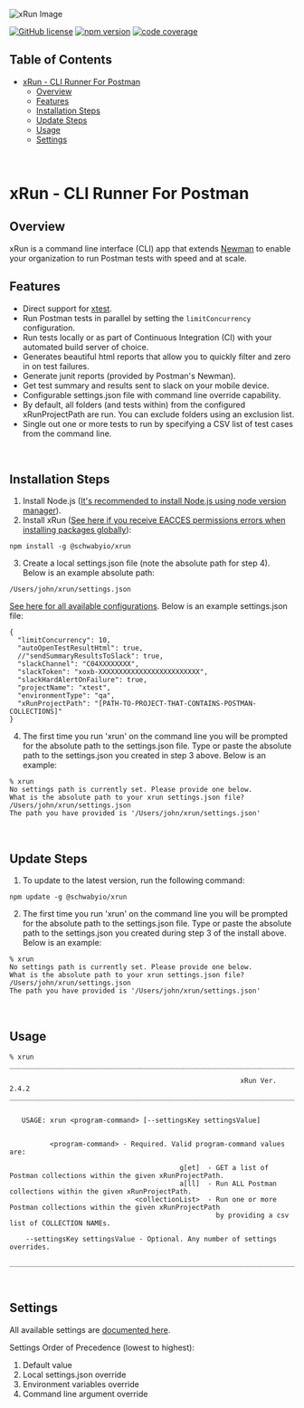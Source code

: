 ![xRun Image](./resources/images/xrun-logo-500.png)
<!-- ![Postman Image](https://assets.getpostman.com/common-share/postman-logo-horizontal-320x132.png) -->
[![GitHub license](https://img.shields.io/badge/license-MIT-blue.svg)](https://github.com/schwabyio/xrun/blob/main/LICENSE) [![npm version](https://img.shields.io/npm/v/@schwabyio%252Fxrun)](https://www.npmjs.com/package/@schwabyio/xrun) [![code coverage](https://img.shields.io/badge/Code%20Coverage-80.32%25-green)](https://img.shields.io)

## Table of Contents

- [xRun - CLI Runner For Postman](#xrun---cli-runner-for-postman)
    - [Overview](#overview)
    - [Features](#features)
    - [Installation Steps](#installation-steps)
    - [Update Steps](#update-steps)
    - [Usage](#usage)
    - [Settings](#settings)


<br>

# xRun - CLI Runner For Postman

## Overview
xRun is a command line interface (CLI) app that extends [Newman](https://github.com/postmanlabs/newman) to enable your organization to run Postman tests with speed and at scale.

## Features
* Direct support for [xtest](https://github.com/schwabyio/xtest).
* Run Postman tests in parallel by setting the `limitConcurrency` configuration.
* Run tests locally or as part of Continuous Integration (CI) with your automated build server of choice.
* Generates beautiful html reports that allow you to quickly filter and zero in on test failures.
* Generate junit reports (provided by Postman's Newman).
* Get test summary and results sent to slack on your mobile device.
* Configurable settings.json file with command line override capability.
* By default, all folders (and tests within) from the configured xRunProjectPath are run. You can exclude folders using an exclusion list.
* Single out one or more tests to run by specifying a CSV list of test cases from the command line.

<br>

## Installation Steps
1. Install Node.js ([It's recommended to install Node.js using node version manager](https://github.com/nvm-sh/nvm)).
2. Install xRun ([See here if you receive EACCES permissions errors when installing packages globally](https://docs.npmjs.com/resolving-eacces-permissions-errors-when-installing-packages-globally)):
```console
npm install -g @schwabyio/xrun
```
3. Create a local settings.json file (note the absolute path for step 4). Below is an example absolute path:
```console
/Users/john/xrun/settings.json
```
[See here for all available configurations](lib/json/settings-schema.json). Below is an example settings.json file:
```console
{
  "limitConcurrency": 10,
  "autoOpenTestResultHtml": true,
  //"sendSummaryResultsToSlack": true,
  "slackChannel": "C04XXXXXXXX",
  "slackToken": "xoxb-XXXXXXXXXXXXXXXXXXXXXXXXX",
  "slackHardAlertOnFailure": true,
  "projectName": "xtest",
  "environmentType": "qa",
  "xRunProjectPath": "[PATH-TO-PROJECT-THAT-CONTAINS-POSTMAN-COLLECTIONS]"
}
```
4. The first time you run 'xrun' on the command line you will be prompted for the absolute path to the settings.json file. Type or paste the absolute path to the settings.json you created in step 3 above. Below is an example:
```console
% xrun
No settings path is currently set. Please provide one below.
What is the absolute path to your xrun settings.json file? /Users/john/xrun/settings.json
The path you have provided is '/Users/john/xrun/settings.json'
```

<br>


## Update Steps
1. To update to the latest version, run the following command:
```console
npm update -g @schwabyio/xrun
```
2. The first time you run 'xrun' on the command line you will be prompted for the absolute path to the settings.json file. Type or paste the absolute path to the settings.json you created during step 3 of the install above. Below is an example:
```console
% xrun
No settings path is currently set. Please provide one below.
What is the absolute path to your xrun settings.json file? /Users/john/xrun/settings.json
The path you have provided is '/Users/john/xrun/settings.json'
```
<br>

## Usage
```console
% xrun
__________________________________________________________________________________________________________________________________
                                                                                                                                  
                                                         xRun Ver. 2.4.2
__________________________________________________________________________________________________________________________________


   USAGE: xrun <program-command> [--settingsKey settingsValue]


          <program-command> - Required. Valid program-command values are:

                                          g[et]  - GET a list of Postman collections within the given xRunProjectPath.
                                          a[ll]  - Run ALL Postman collections within the given xRunProjectPath.
                               <collectionList>  - Run one or more Postman collections within the given xRunProjectPath
                                                   by providing a csv list of COLLECTION NAMEs.

    --settingsKey settingsValue - Optional. Any number of settings overrides.

__________________________________________________________________________________________________________________________________
```

<br>

## Settings
All available settings are [documented here](./lib/json/settings-schema.json).

Settings Order of Precedence (lowest to highest):
1. Default value
2. Local settings.json override
3. Environment variables override
4. Command line argument override
